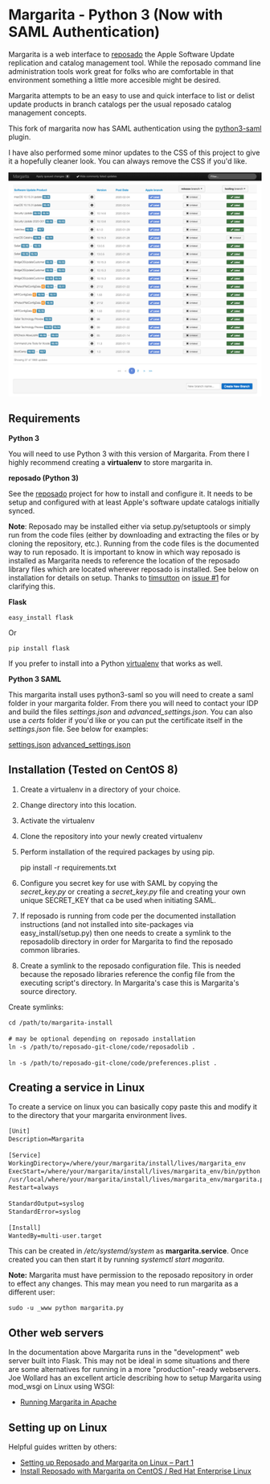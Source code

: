 Margarita - Python 3 (Now with SAML Authentication)
===================================================

Margarita is a web interface to [reposado](http://github.com/wdas/reposado) the Apple Software Update replication and catalog management tool. While the reposado command line administration tools work great for folks who are comfortable in that environment something a little more accesible might be desired.

Margarita attempts to be an easy to use and quick interface to list or delist update products in branch catalogs per the usual reposado catalog management concepts.

This fork of margarita now has SAML authentication using the [python3-saml](https://github.com/onelogin/python3-saml) plugin.

I have also performed some minor updates to the CSS of this project to give it a hopefully cleaner look. You can always remove the CSS if you'd like.

![Screenshot](https://github.com/joshua-d-miller/margarita/blob/master/static/Margarita%20Interface.png)

Requirements
------------

**Python 3**

You will need to use Python 3 with this version of Margarita. From there I highly recommend creating a **virtualenv** to store margarita in.

**reposado (Python 3)**

See the [reposado](https://github.com/wdas/reposado/tree/py3compatibility) project for how to install and configure it. It needs to be setup and configured with at least Apple's software update catalogs initially synced.

__Note__: Reposado may be installed either via setup.py/setuptools or simply run from the code files (either by downloading and extracting the files or by cloning the repository, etc.). Running from the code files is the documented way to run reposado. It is important to know in which way reposado is installed as Margarita needs to reference the location of the reposado library files which are located wherever reposado is installed. See below on installation for details on setup. Thanks to [timsutton](https://github.com/timsutton) on [issue #1](https://github.com/jessepeterson/margarita/issues/1) for clarifying this.

**Flask**

    easy_install flask

Or

    pip install flask

If you prefer to install into a Python [virtualenv](http://www.virtualenv.org/) that works as well.

**Python 3 SAML**

This margarita install uses python3-saml so you will need to create a saml folder in your margarita folder. From there you will need to contact your IDP and build the files *settings.json* and *advanced_settings.json*. You can also use a *certs* folder if you'd like or you can put the certificate itself in the *settings.json* file. See below for examples:

[settings.json](https://github.com/onelogin/python3-saml/blob/master/demo-flask/saml/settings.json)
[advanced_settings.json](https://github.com/onelogin/python3-saml/blob/master/demo-flask/saml/advanced_settings.json)

Installation (Tested on CentOS 8)
---------------------------------

1. Create a virtualenv in a directory of your choice.
2. Change directory into this location.
3. Activate the virtualenv
4. Clone the repository into your newly created virtualenv
5. Perform installation of the required packages by using pip.

    pip install -r requirements.txt

6. Configure you secret key for use with SAML by copying the *secret_key.py* or creating a *secret_key.py* file and creating your own unique SECRET_KEY that ca be used when initiating SAML.
5. If reposado is running from code per the documented installation instructions (and not installed into site-packages via easy_install/setup.py) then one needs to create a symlink to the reposadolib directory in order for Margarita to find the reposado common libraries.
6. Create a symlink to the reposado configuration file. This is needed because the reposado libraries reference the config file from the executing script's directory. In Margarita's case this is Margarita's source directory.

Create symlinks:

    cd /path/to/margarita-install

    # may be optional depending on reposado installation
    ln -s /path/to/reposado-git-clone/code/reposadolib .

    ln -s /path/to/reposado-git-clone/code/preferences.plist .


Creating a service in Linux
---------------------------

To create a service on linux you can basically copy paste this and modify it to the directory that your margarita environment lives.

    [Unit]
    Description=Margarita

    [Service]
    WorkingDirectory=/where/your/margarita/install/lives/margarita_env
    ExecStart=/where/your/margarita/install/lives/margarita_env/bin/python /usr/local/where/your/margarita/install/lives/margarita_env/margarita.py
    Restart=always

    StandardOutput=syslog
    StandardError=syslog

    [Install]
    WantedBy=multi-user.target

This can be created in */etc/systemd/system* as **margarita.service**. Once created you can then start it by running *systemctl start magarita*.

**Note:** Margarita must have permission to the reposado repository in order to effect any changes. This may mean you need to run margarita as a different user:

    sudo -u _www python margarita.py


Other web servers
-----------------

In the documentation above Margarita runs in the "development" web server built into Flask. This may not be ideal in some situations and there are some alternatives for running in a more "production"-ready webservers. Joe Wollard has an excellent article describing how to setup Margarita using mod_wsgi on Linux using WSGI:

- [Running Margarita in Apache](http://denisonmac.wordpress.com/2013/02/28/running-margarita-in-apache)

Setting up on Linux
-------------------

Helpful guides written by others:

- [Setting up Reposado and Margarita on Linux – Part 1](http://macadmincorner.com/setting-up-reposado-and-margarita-on-linux-part-1/)
- [Install Reposado with Margarita on CentOS / Red Hat Enterprise Linux](http://www.adminsys.ch/2012/09/23/install-reposado-margarita-centos-red-hat-enterprise-linux/)
